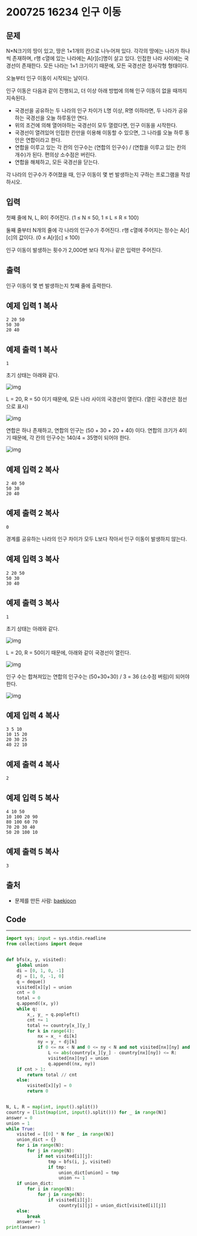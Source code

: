 # 200725 16234 인구 이동

## 문제

N×N크기의 땅이 있고, 땅은 1×1개의 칸으로 나누어져 있다. 각각의 땅에는 나라가 하나씩 존재하며, r행 c열에 있는 나라에는 A[r][c]명이 살고 있다. 인접한 나라 사이에는 국경선이 존재한다. 모든 나라는 1×1 크기이기 때문에, 모든 국경선은 정사각형 형태이다.

오늘부터 인구 이동이 시작되는 날이다.

인구 이동은 다음과 같이 진행되고, 더 이상 아래 방법에 의해 인구 이동이 없을 때까지 지속된다.

- 국경선을 공유하는 두 나라의 인구 차이가 L명 이상, R명 이하라면, 두 나라가 공유하는 국경선을 오늘 하루동안 연다.
- 위의 조건에 의해 열어야하는 국경선이 모두 열렸다면, 인구 이동을 시작한다.
- 국경선이 열려있어 인접한 칸만을 이용해 이동할 수 있으면, 그 나라를 오늘 하루 동안은 연합이라고 한다.
- 연합을 이루고 있는 각 칸의 인구수는 (연합의 인구수) / (연합을 이루고 있는 칸의 개수)가 된다. 편의상 소수점은 버린다.
- 연합을 해체하고, 모든 국경선을 닫는다.

각 나라의 인구수가 주어졌을 때, 인구 이동이 몇 번 발생하는지 구하는 프로그램을 작성하시오.

## 입력

첫째 줄에 N, L, R이 주어진다. (1 ≤ N ≤ 50, 1 ≤ L ≤ R ≤ 100)

둘째 줄부터 N개의 줄에 각 나라의 인구수가 주어진다. r행 c열에 주어지는 정수는 A[r][c]의 값이다. (0 ≤ A[r][c] ≤ 100)

인구 이동이 발생하는 횟수가 2,000번 보다 작거나 같은 입력만 주어진다.

## 출력

인구 이동이 몇 번 발생하는지 첫째 줄에 출력한다.

## 예제 입력 1 복사

```
2 20 50
50 30
20 40
```

## 예제 출력 1 복사

```
1
```

초기 상태는 아래와 같다.

![img](images/preview-5606046.png)

L = 20, R = 50 이기 때문에, 모든 나라 사이의 국경선이 열린다. (열린 국경선은 점선으로 표시)

![img](images/preview-20200725005412721.png)

연합은 하나 존재하고, 연합의 인구는 (50 + 30 + 20 + 40) 이다. 연합의 크기가 4이기 때문에, 각 칸의 인구수는 140/4 = 35명이 되어야 한다. 

![img](images/preview-20200725005417360.png)

## 예제 입력 2 복사

```
2 40 50
50 30
20 40
```

## 예제 출력 2 복사

```
0
```

경계를 공유하는 나라의 인구 차이가 모두 L보다 작아서 인구 이동이 발생하지 않는다.

## 예제 입력 3 복사

```
2 20 50
50 30
30 40
```

## 예제 출력 3 복사

```
1
```

초기 상태는 아래와 같다.

![img](images/preview-20200725005424550.png)

L = 20, R = 50이기 때문에, 아래와 같이 국경선이 열린다.

![img](images/preview-20200725005430859.png)

인구 수는 합쳐져있는 연합의 인구수는 (50+30+30) / 3 = 36 (소수점 버림)이 되어야 한다.

![img](images/preview-20200725005436568.png)

## 예제 입력 4 복사

```
3 5 10
10 15 20
20 30 25
40 22 10
```

## 예제 출력 4 복사

```
2
```

## 예제 입력 5 복사

```
4 10 50
10 100 20 90
80 100 60 70
70 20 30 40
50 20 100 10
```

## 예제 출력 5 복사

```
3
```

## 출처

- 문제를 만든 사람: [baekjoon](https://www.acmicpc.net/user/baekjoon)

## Code

---

```python
import sys; input = sys.stdin.readline
from collections import deque


def bfs(x, y, visited):
    global union
    di = [0, 1, 0, -1]
    dj = [1, 0, -1, 0]
    q = deque()
    visited[x][y] = union
    cnt = 0
    total = 0
    q.append((x, y))
    while q:
        x_, y_ = q.popleft()
        cnt += 1
        total += country[x_][y_]
        for k in range(4):
            nx = x_ + di[k]
            ny = y_ + dj[k]
            if 0 <= nx < N and 0 <= ny < N and not visited[nx][ny] and \
                L <= abs(country[x_][y_] - country[nx][ny]) <= R:
                visited[nx][ny] = union
                q.append((nx, ny))
    if cnt > 1:
        return total // cnt
    else:
        visited[x][y] = 0
        return 0


N, L, R = map(int, input().split())
country = [list(map(int, input().split())) for _ in range(N)]
answer = 0
union = 1
while True:
    visited = [[0] * N for _ in range(N)]
    union_dict = {}
    for i in range(N):
        for j in range(N):
            if not visited[i][j]:
                tmp = bfs(i, j, visited)
                if tmp:
                    union_dict[union] = tmp
                    union += 1
    if union_dict:
        for i in range(N):
            for j in range(N):
                if visited[i][j]:
                    country[i][j] = union_dict[visited[i][j]]
    else:
        break
    answer += 1
print(answer)
```

